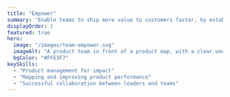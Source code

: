 ```yaml
---
title: "Empower"
summary: "Enable teams to ship more value to customers faster, by establishing clear goals and decentralising decisions."
displayOrder: 1
featured: true
hero:
  image: "/images/team-empower.svg"
  imageAlt: "A product team in front of a product map, with a clear understanding of their role and objectives"
  bgColor: "#FFE3F7"
keySkills:
  - "Product management for impact"
  - "Mapping and improving product performance"
  - "Successful collaboration between leaders and teams"
---
```

